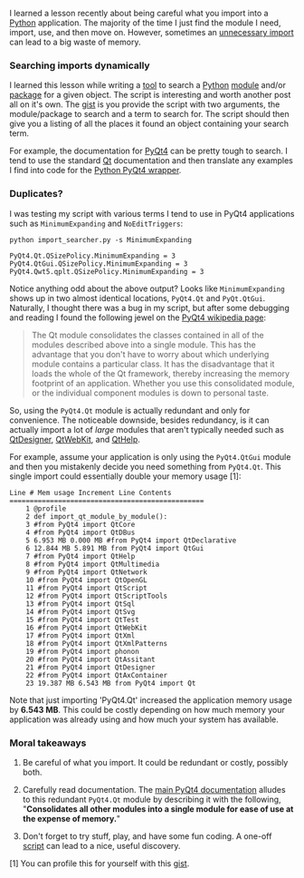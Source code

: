 I learned a lesson recently about being careful what you import into a
[Python](http://python.org) application. The majority of the time I just find
the module I need, import, use, and then move on. However, sometimes an
[unnecessary import](http://pyqt.sourceforge.net/Docs/PyQt4/modules.html) can
lead to a big waste of memory.

### Searching imports dynamically

I learned this lesson while writing a
[tool](https://gist.github.com/durden/4723305) to search a
[Python](http://python.org)
[module](http://docs.python.org/2/tutorial/modules.html) and/or
[package](http://docs.python.org/2/tutorial/modules.html#packages) for a given
object. The script is interesting and worth another post all on it's own. The
[gist](https://gist.github.com/durden/4723305) is you provide the script with
two arguments, the module/package to search and a term to search for. The
script should then give you a listing of all the places it found an object
containing your search term.

For example, the documentation for
[PyQt4](http://www.riverbankcomputing.com/software/pyqt/intro) can be pretty
tough to search. I tend to use the standard [Qt](http://qt.digia.com/)
documentation and then translate any examples I find into code for the
[Python PyQt4 wrapper](http://www.riverbankcomputing.com/software/pyqt/intro).

### Duplicates?

I was testing my script with various terms I tend to use in PyQt4 applications
such as `MinimumExpanding` and `NoEditTriggers`:

    python import_searcher.py -s MinimumExpanding

    PyQt4.Qt.QSizePolicy.MinimumExpanding = 3
    PyQt4.QtGui.QSizePolicy.MinimumExpanding = 3
    PyQt4.Qwt5.qplt.QSizePolicy.MinimumExpanding = 3

Notice anything odd about the above output? Looks like `MinimumExpanding`
shows up in two almost identical locations, `PyQt4.Qt` and `PyQt.QtGui`.
Naturally, I thought there was a bug in my script, but after some debugging and
reading I found the following jewel on the
[PyQt4 wikipedia page](http://en.wikipedia.org/wiki/PyQt):

> The Qt module consolidates the classes contained in all of the modules
> described above into a single module. This has the advantage that you don't
> have to worry about which underlying module contains a particular class. It
> has the disadvantage that it loads the whole of the Qt framework, thereby
> increasing the memory footprint of an application. Whether you use this
> consolidated module, or the individual component modules is down to personal
> taste.

So, using the `PyQt4.Qt` module is actually redundant and only for convenience.
The noticeable downside, besides redundancy, is it can actually import a lot of
*large* modules that aren't typically needed such as
[QtDesigner](http://pyqt.sourceforge.net/Docs/PyQt4/qtdesigner.html),
[QtWebKit](http://pyqt.sourceforge.net/Docs/PyQt4/qtwebkit.html), and
[QtHelp](http://pyqt.sourceforge.net/Docs/PyQt4/qtnetwork.html).

For example, assume your application is only using the `PyQt4.QtGui` module and
then you mistakenly decide you need something from `PyQt4.Qt`. This single
import could essentially double your memory usage [1]:

    Line # Mem usage Increment Line Contents
    ================================================
        1 @profile
        2 def import_qt_module_by_module():
        3 #from PyQt4 import QtCore
        4 #from PyQt4 import QtDBus
        5 6.953 MB 0.000 MB #from PyQt4 import QtDeclarative
        6 12.844 MB 5.891 MB from PyQt4 import QtGui
        7 #from PyQt4 import QtHelp
        8 #from PyQt4 import QtMultimedia
        9 #from PyQt4 import QtNetwork
        10 #from PyQt4 import QtOpenGL
        11 #from PyQt4 import QtScript
        12 #from PyQt4 import QtScriptTools
        13 #from PyQt4 import QtSql
        14 #from PyQt4 import QtSvg
        15 #from PyQt4 import QtTest
        16 #from PyQt4 import QtWebKit
        17 #from PyQt4 import QtXml
        18 #from PyQt4 import QtXmlPatterns
        19 #from PyQt4 import phonon
        20 #from PyQt4 import QtAssitant
        21 #from PyQt4 import QtDesigner
        22 #from PyQt4 import QtAxContainer
        23 19.387 MB 6.543 MB from PyQt4 import Qt

Note that just importing 'PyQt4.Qt' increased the application memory usage by
**6.543 MB**. This could be costly depending on how much memory your
application was already using and how much your system has available.

### Moral takeaways

1. Be careful of what you import. It could be redundant or costly, possibly
   both.

2. Carefully read documentation. The
   [main PyQt4 documentation](http://pyqt.sourceforge.net/Docs/PyQt4/modules.html)
   alludes to this redundant `PyQt4.Qt` module by describing it with the
   following, "**Consolidates all other modules into a single module for ease
   of use at the expense of memory.**"

3. Don't forget to try stuff, play, and have some fun coding. A one-off
   [script](https://gist.github.com/durden/4723305) can lead to a nice, useful
   discovery.

[1] You can profile this for yourself with this
    [gist](https://gist.github.com/durden/4956774).


